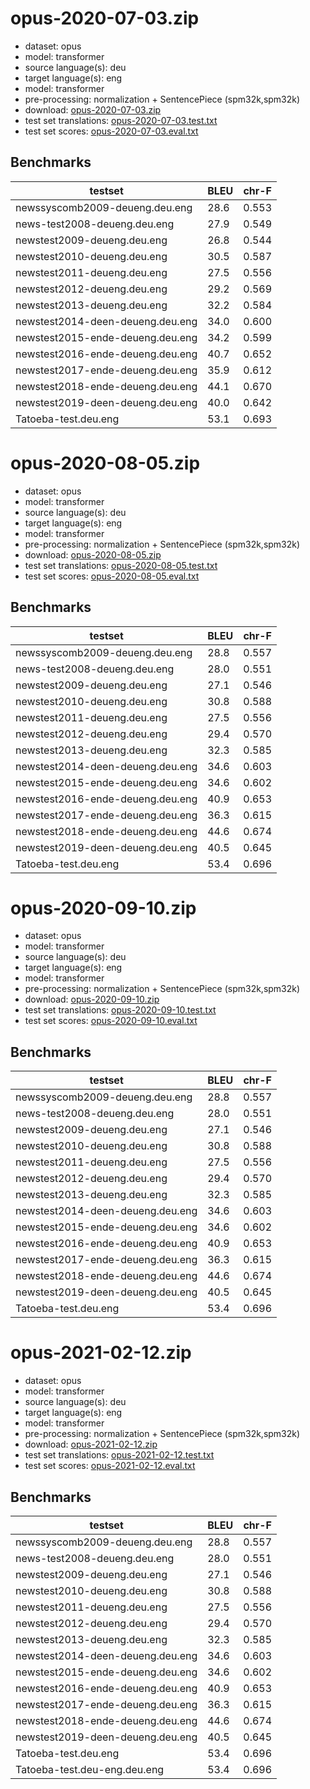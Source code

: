 # opus-2020-07-03.zip

* dataset: opus
* model: transformer
* source language(s): deu
* target language(s): eng
* model: transformer
* pre-processing: normalization + SentencePiece (spm32k,spm32k)
* download: [opus-2020-07-03.zip](https://object.pouta.csc.fi/Tatoeba-MT-models/deu-eng/opus-2020-07-03.zip)
* test set translations: [opus-2020-07-03.test.txt](https://object.pouta.csc.fi/Tatoeba-MT-models/deu-eng/opus-2020-07-03.test.txt)
* test set scores: [opus-2020-07-03.eval.txt](https://object.pouta.csc.fi/Tatoeba-MT-models/deu-eng/opus-2020-07-03.eval.txt)

## Benchmarks

| testset               | BLEU  | chr-F |
|-----------------------|-------|-------|
| newssyscomb2009-deueng.deu.eng 	| 28.6 	| 0.553 |
| news-test2008-deueng.deu.eng 	| 27.9 	| 0.549 |
| newstest2009-deueng.deu.eng 	| 26.8 	| 0.544 |
| newstest2010-deueng.deu.eng 	| 30.5 	| 0.587 |
| newstest2011-deueng.deu.eng 	| 27.5 	| 0.556 |
| newstest2012-deueng.deu.eng 	| 29.2 	| 0.569 |
| newstest2013-deueng.deu.eng 	| 32.2 	| 0.584 |
| newstest2014-deen-deueng.deu.eng 	| 34.0 	| 0.600 |
| newstest2015-ende-deueng.deu.eng 	| 34.2 	| 0.599 |
| newstest2016-ende-deueng.deu.eng 	| 40.7 	| 0.652 |
| newstest2017-ende-deueng.deu.eng 	| 35.9 	| 0.612 |
| newstest2018-ende-deueng.deu.eng 	| 44.1 	| 0.670 |
| newstest2019-deen-deueng.deu.eng 	| 40.0 	| 0.642 |
| Tatoeba-test.deu.eng 	| 53.1 	| 0.693 |

# opus-2020-08-05.zip

* dataset: opus
* model: transformer
* source language(s): deu
* target language(s): eng
* model: transformer
* pre-processing: normalization + SentencePiece (spm32k,spm32k)
* download: [opus-2020-08-05.zip](https://object.pouta.csc.fi/Tatoeba-MT-models/deu-eng/opus-2020-08-05.zip)
* test set translations: [opus-2020-08-05.test.txt](https://object.pouta.csc.fi/Tatoeba-MT-models/deu-eng/opus-2020-08-05.test.txt)
* test set scores: [opus-2020-08-05.eval.txt](https://object.pouta.csc.fi/Tatoeba-MT-models/deu-eng/opus-2020-08-05.eval.txt)

## Benchmarks

| testset               | BLEU  | chr-F |
|-----------------------|-------|-------|
| newssyscomb2009-deueng.deu.eng 	| 28.8 	| 0.557 |
| news-test2008-deueng.deu.eng 	| 28.0 	| 0.551 |
| newstest2009-deueng.deu.eng 	| 27.1 	| 0.546 |
| newstest2010-deueng.deu.eng 	| 30.8 	| 0.588 |
| newstest2011-deueng.deu.eng 	| 27.5 	| 0.556 |
| newstest2012-deueng.deu.eng 	| 29.4 	| 0.570 |
| newstest2013-deueng.deu.eng 	| 32.3 	| 0.585 |
| newstest2014-deen-deueng.deu.eng 	| 34.6 	| 0.603 |
| newstest2015-ende-deueng.deu.eng 	| 34.6 	| 0.602 |
| newstest2016-ende-deueng.deu.eng 	| 40.9 	| 0.653 |
| newstest2017-ende-deueng.deu.eng 	| 36.3 	| 0.615 |
| newstest2018-ende-deueng.deu.eng 	| 44.6 	| 0.674 |
| newstest2019-deen-deueng.deu.eng 	| 40.5 	| 0.645 |
| Tatoeba-test.deu.eng 	| 53.4 	| 0.696 |

# opus-2020-09-10.zip

* dataset: opus
* model: transformer
* source language(s): deu
* target language(s): eng
* model: transformer
* pre-processing: normalization + SentencePiece (spm32k,spm32k)
* download: [opus-2020-09-10.zip](https://object.pouta.csc.fi/Tatoeba-MT-models/deu-eng/opus-2020-09-10.zip)
* test set translations: [opus-2020-09-10.test.txt](https://object.pouta.csc.fi/Tatoeba-MT-models/deu-eng/opus-2020-09-10.test.txt)
* test set scores: [opus-2020-09-10.eval.txt](https://object.pouta.csc.fi/Tatoeba-MT-models/deu-eng/opus-2020-09-10.eval.txt)

## Benchmarks

| testset               | BLEU  | chr-F |
|-----------------------|-------|-------|
| newssyscomb2009-deueng.deu.eng 	| 28.8 	| 0.557 |
| news-test2008-deueng.deu.eng 	| 28.0 	| 0.551 |
| newstest2009-deueng.deu.eng 	| 27.1 	| 0.546 |
| newstest2010-deueng.deu.eng 	| 30.8 	| 0.588 |
| newstest2011-deueng.deu.eng 	| 27.5 	| 0.556 |
| newstest2012-deueng.deu.eng 	| 29.4 	| 0.570 |
| newstest2013-deueng.deu.eng 	| 32.3 	| 0.585 |
| newstest2014-deen-deueng.deu.eng 	| 34.6 	| 0.603 |
| newstest2015-ende-deueng.deu.eng 	| 34.6 	| 0.602 |
| newstest2016-ende-deueng.deu.eng 	| 40.9 	| 0.653 |
| newstest2017-ende-deueng.deu.eng 	| 36.3 	| 0.615 |
| newstest2018-ende-deueng.deu.eng 	| 44.6 	| 0.674 |
| newstest2019-deen-deueng.deu.eng 	| 40.5 	| 0.645 |
| Tatoeba-test.deu.eng 	| 53.4 	| 0.696 |

# opus-2021-02-12.zip

* dataset: opus
* model: transformer
* source language(s): deu
* target language(s): eng
* model: transformer
* pre-processing: normalization + SentencePiece (spm32k,spm32k)
* download: [opus-2021-02-12.zip](https://object.pouta.csc.fi/Tatoeba-MT-models/deu-eng/opus-2021-02-12.zip)
* test set translations: [opus-2021-02-12.test.txt](https://object.pouta.csc.fi/Tatoeba-MT-models/deu-eng/opus-2021-02-12.test.txt)
* test set scores: [opus-2021-02-12.eval.txt](https://object.pouta.csc.fi/Tatoeba-MT-models/deu-eng/opus-2021-02-12.eval.txt)

## Benchmarks

| testset               | BLEU  | chr-F |
|-----------------------|-------|-------|
| newssyscomb2009-deueng.deu.eng 	| 28.8 	| 0.557 |
| news-test2008-deueng.deu.eng 	| 28.0 	| 0.551 |
| newstest2009-deueng.deu.eng 	| 27.1 	| 0.546 |
| newstest2010-deueng.deu.eng 	| 30.8 	| 0.588 |
| newstest2011-deueng.deu.eng 	| 27.5 	| 0.556 |
| newstest2012-deueng.deu.eng 	| 29.4 	| 0.570 |
| newstest2013-deueng.deu.eng 	| 32.3 	| 0.585 |
| newstest2014-deen-deueng.deu.eng 	| 34.6 	| 0.603 |
| newstest2015-ende-deueng.deu.eng 	| 34.6 	| 0.602 |
| newstest2016-ende-deueng.deu.eng 	| 40.9 	| 0.653 |
| newstest2017-ende-deueng.deu.eng 	| 36.3 	| 0.615 |
| newstest2018-ende-deueng.deu.eng 	| 44.6 	| 0.674 |
| newstest2019-deen-deueng.deu.eng 	| 40.5 	| 0.645 |
| Tatoeba-test.deu.eng 	| 53.4 	| 0.696 |
| Tatoeba-test.deu-eng.deu.eng 	| 53.4 	| 0.696 |


